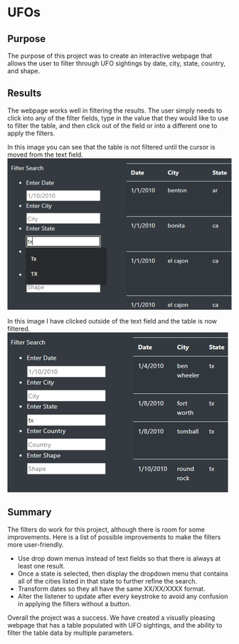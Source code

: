 # UFOs
## Purpose
The purpose of this project was to create an interactive webpage that allows the user to filter through UFO sightings by date, city, state, country, and shape.
## Results
The webpage works well in filtering the results. The user simply needs to click into any of the filter fields, type in the value that they would like to use to filter the table, and then click out of the field or into a different one to apply the filters.

In this image you can see that the table is not filtered until the cursor is moved from the text field.
![After typing, but before moving the cursor](static/images/beforeclick.png)  
  
In this image I have clicked outside of the text field and the table is now filtered.
![After clicking out of the text field the table is filtered](static/images/afterclick.png)
## Summary
The filters do work for this project, although there is room for some improvements. Here is a list of possible improvements to make the filters more user-friendly.  
  
 - Use drop down menus instead of text fields so that there is always at least one result.
 - Once a state is selected, then display the dropdown menu that contains all of the cities listed in that state to further refine the search.
 - Transform dates so they all have the same XX/XX/XXXX format.
 - Alter the listener to update after every keystroke to avoid any confusion in applying the filters without a button.

Overall the project was a success. We have created a visually pleasing webpage that has a table populated with UFO sightings, and the ability to filter the table data by multiple parameters.
